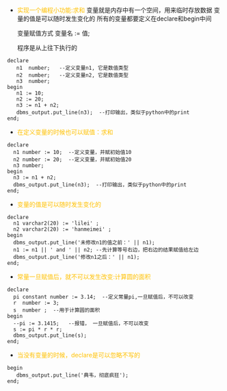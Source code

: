 - <font color="#ffc000">实现一个编程小功能:求和</font>
	变量就是内存中有一个空间，用来临时存放数据
	变量的值是可以随时发生变化的
	所有的变量都要定义在declare和begin中间

	变量赋值方式
	变量名 := 值;

	程序是从上往下执行的
	
```
declare
   n1  number;   --定义变量n1, 它是数值类型
   n2  number;   --定义变量n2, 它是数值类型
   n3  number;
begin
   n1 := 10;
   n2 := 20;
   n3 := n1 + n2;
   dbms_output.put_line(n3);  --打印输出，类似于python中的print
end;
```

- <font color="#ffc000">在定义变量的时候也可以赋值：求和</font>
```
declare
  n1 number := 10;  --定义变量，并赋初始值10
  n2 number := 20;  --定义变量，并赋初始值20
  n3 number;
begin
  n3 := n1 + n2;
  dbms_output.put_line(n3);  --打印输出，类似于python中的print
end;
```


- <font color="#ffc000">变量的值是可以随<font color="#ffc000">时发生变化的</font></font>
```
declare
  n1 varchar2(20) := 'lilei' ;
  n2 varchar2(20) := 'hanmeimei' ;
begin
  dbms_output.put_line('未修改n1的值之前：' || n1);
  n1 := n1 || ' and ' || n2; --先计算等号右边，把右边的结果赋值给左边
  dbms_output.put_line('修改n1之后：' || n1);
end;
```


- <font color="#ffc000">常量一旦赋值后，就不可以发生改变:计算圆的面积</font>
```
declare
  pi constant number := 3.14;  --定义常量pi,一旦赋值后，不可以改变
  r  number := 3;
  s  number ;  --用于计算圆的面积
begin
  --pi := 3.1415;   --报错， 一旦赋值后，不可以改变
  s := pi * r * r;
  dbms_output.put_line(s);
end;
```


- <font color="#ffc000">当没有变量的时候，declare是可以忽略不写的</font>
```
begin
   dbms_output.put_line('典韦，彻底疯狂'); 
end;

```